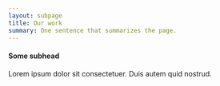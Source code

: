 ```yaml
---
layout: subpage
title: Our work
summary: One sentence that summarizes the page.
---
```


#### Some subhead

Lorem ipsum dolor sit consectetuer. Duis autem quid nostrud.
